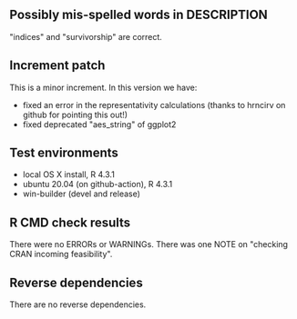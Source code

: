 ## Possibly mis-spelled words in DESCRIPTION
"indices" and "survivorship" are correct.

## Increment patch
This is a minor increment. In this version we have:
- fixed an error in the representativity calculations (thanks to hrncirv on github for
 pointing this out!)
- fixed deprecated "aes_string" of ggplot2

## Test environments
* local OS X install, R 4.3.1
* ubuntu 20.04 (on github-action), R 4.3.1
* win-builder (devel and release)

## R CMD check results
There were no ERRORs or WARNINGs.
There was one NOTE on "checking CRAN incoming feasibility".

## Reverse dependencies
There are no reverse dependencies.
